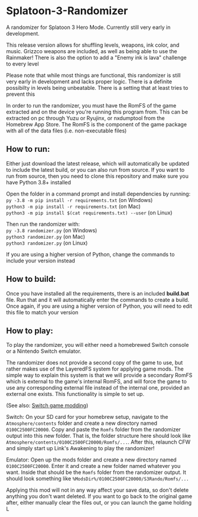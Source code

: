 # Splatoon-3-Randomizer
A randomizer for Splatoon 3 Hero Mode. Currently still very early in development.

This release version allows for shuffling levels, weapons, ink color, and music. Grizzco weapons are included, as well as being able to use the Rainmaker! There is also the option to add a "Enemy ink is lava" challenge to every level

Please note that while most things are functional, this randomizer is still very early in development and lacks proper logic. There is a definite possibilty in levels being unbeatable. There is a setting that at least tries to prevent this

In order to run the randomizer, you must have the RomFS of the game extracted and on the device you're running this program from. This can be extracted on pc through Yuzu or Ryujinx, or nxdumptool from the Homebrew App Store. The RomFS is the component of the game package with all of the data files (i.e. non-executable files)

## How to run:

Either just download the latest release, which will automatically be updated to include the latest build, or you can also run from source.
If you want to run from source, then you need to clone this repository and make sure you have Python 3.8+ installed

Open the folder in a command prompt and install dependencies by running:  
`py -3.8 -m pip install -r requirements.txt` (on Windows)  
`python3 -m pip install -r requirements.txt` (on Mac)  
`python3 -m pip install $(cat requirements.txt) --user` (on Linux)

Then run the randomizer with:  
`py -3.8 randomizer.py` (on Windows)  
`python3 randomizer.py` (on Mac)  
`python3 randomizer.py` (on Linux)  

If you are using a higher version of Python, change the commands to include your version instead

## How to build:

Once you have installed all the requirements, there is an included **build.bat** file. Run that and it will automatically enter the commands to create a build. Once again, if you are using a higher version of Python, you will need to edit this file to match your version

## How to play:

To play the randomizer, you will either need a homebrewed Switch console or a Nintendo Switch emulator.

The randomizer does not provide a second copy of the game to use, but rather makes use of the LayeredFS system for applying game mods. The simple way to explain this system is that we will provide a secondary RomFS which is external to the game's internal RomFS, and will force the game to use any corresponding external file instead of the internal one, provided an external one exists. This functionality is simple to set up.

(See also: [Switch game modding](https://nh-server.github.io/switch-guide/extras/game_modding/))

Switch: On your SD card for your homebrew setup, navigate to the `Atmosphere/contents` folder and create a new directory named `0100C2500FC20000`. Copy and paste the `Romfs` folder from the randomizer output into this new folder. That is, the folder structure here should look like `Atmosphere/contents/0100C2500FC20000/Romfs/...`. After this, relaunch CFW and simply start up Link's Awakening to play the randomizer!

Emulator: Open up the mods folder and create a new directory named `0100C2500FC20000`. Enter it and create a new folder named whatever you want. Inside that should be the `Romfs` folder from the randomizer output. It should look something like `%ModsDir%/0100C2500FC20000/S3Rando/Romfs/...`

Applying this mod will not in any way affect your save data, so don't delete anything you don't want deleted. If you want to go back to the original game after, either manually clear the files out, or you can launch the game holding L
